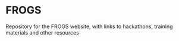 # FROGS
Repository for the FROGS website, with links to hackathons, training materials and other resources
